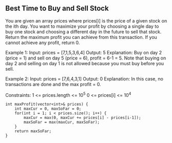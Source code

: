 ## Best Time to Buy and Sell Stock
You are given an array prices where prices[i] is the price of a given stock on the ith day.
You want to maximize your profit by choosing a single day to buy one stock and choosing a different day in the future to sell that stock.
Return the maximum profit you can achieve from this transaction. If you cannot achieve any profit, return 0.

Example 1:
Input: prices = [7,1,5,3,6,4]
Output: 5
Explanation: Buy on day 2 (price = 1) and sell on day 5 (price = 6), profit = 6-1 = 5.
Note that buying on day 2 and selling on day 1 is not allowed because you must buy before you sell.

Example 2:
Input: prices = [7,6,4,3,1]
Output: 0
Explanation: In this case, no transactions are done and the max profit = 0.
 

Constraints:
1 <= prices.length <= 10<sup>5</sup>
0 <= prices[i] <= 10<sup>4</sup>

```
int maxProfit(vector<int>& prices) {
    int maxCur = 0, maxSoFar = 0;
    for(int i = 1; i < prices.size(); i++) {
        maxCur = max(0, maxCur += prices[i] - prices[i-1]);
        maxSoFar = max(maxCur, maxSoFar);
    }
    return maxSoFar;
}
```
